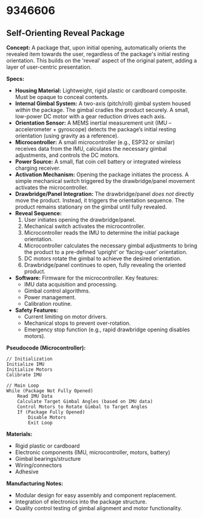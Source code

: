 # 9346606

## Self-Orienting Reveal Package

**Concept:** A package that, upon initial opening, automatically orients the revealed item towards the user, regardless of the package's initial resting orientation. This builds on the 'reveal' aspect of the original patent, adding a layer of user-centric presentation.

**Specs:**

*   **Housing Material:** Lightweight, rigid plastic or cardboard composite. Must be opaque to conceal contents.
*   **Internal Gimbal System:** A two-axis (pitch/roll) gimbal system housed *within* the package. The gimbal cradles the product securely. A small, low-power DC motor with a gear reduction drives each axis.
*   **Orientation Sensor:** A MEMS inertial measurement unit (IMU – accelerometer + gyroscope) detects the package’s initial resting orientation (using gravity as a reference).
*   **Microcontroller:** A small microcontroller (e.g., ESP32 or similar) receives data from the IMU, calculates the necessary gimbal adjustments, and controls the DC motors.
*   **Power Source:** A small, flat coin cell battery or integrated wireless charging receiver.
*   **Activation Mechanism:** Opening the package initiates the process. A simple mechanical switch triggered by the drawbridge/panel movement activates the microcontroller.
*   **Drawbridge/Panel Integration:** The drawbridge/panel *does not* directly move the product. Instead, it triggers the orientation sequence. The product remains stationary on the gimbal until fully revealed.
*   **Reveal Sequence:**
    1.  User initiates opening the drawbridge/panel.
    2.  Mechanical switch activates the microcontroller.
    3.  Microcontroller reads the IMU to determine the initial package orientation.
    4.  Microcontroller calculates the necessary gimbal adjustments to bring the product to a pre-defined ‘upright’ or ‘facing-user’ orientation.
    5.  DC motors rotate the gimbal to achieve the desired orientation.
    6.  Drawbridge/panel continues to open, fully revealing the oriented product.
*   **Software:** Firmware for the microcontroller. Key features:
    *   IMU data acquisition and processing.
    *   Gimbal control algorithms.
    *   Power management.
    *   Calibration routine.
*   **Safety Features:**
    *   Current limiting on motor drivers.
    *   Mechanical stops to prevent over-rotation.
    *   Emergency stop function (e.g., rapid drawbridge opening disables motors).

**Pseudocode (Microcontroller):**

```
// Initialization
Initialize IMU
Initialize Motors
Calibrate IMU

// Main Loop
While (Package Not Fully Opened)
    Read IMU Data
    Calculate Target Gimbal Angles (based on IMU data)
    Control Motors to Rotate Gimbal to Target Angles
    If (Package Fully Opened)
        Disable Motors
        Exit Loop
```

**Materials:**

*   Rigid plastic or cardboard
*   Electronic components (IMU, microcontroller, motors, battery)
*   Gimbal bearings/structure
*   Wiring/connectors
*   Adhesive

**Manufacturing Notes:**

*   Modular design for easy assembly and component replacement.
*   Integration of electronics into the package structure.
*   Quality control testing of gimbal alignment and motor functionality.